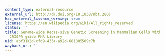 ```yaml
---
content_type: external-resource
external_url: http://dx.doi.org/10.1038/nbt.2800
has_external_license_warning: true
license: https://en.wikipedia.org/wiki/All_rights_reserved
status: ''
title: Genome-wide Reces-sive Genetic Screening in Mammalian Cells With a Lentiviral
  CRISPR-guide RNA Library
uid: abf31b2d-cfd9-433e-a92d-681805509c7b
wayback_url: ''
---
```


